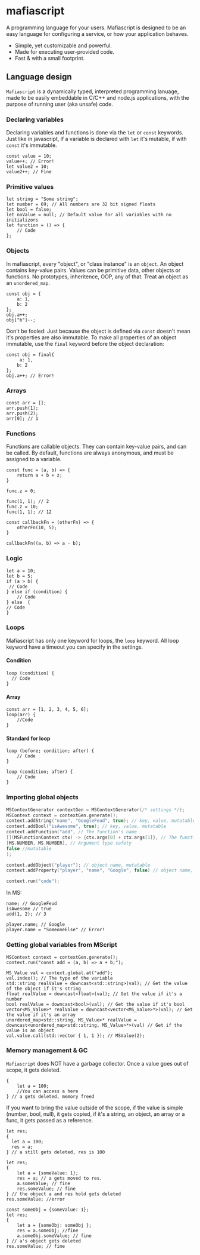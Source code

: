 # mafiascript

A programming language for your users. Mafiascript is designed to be an easy language for configuring a service, or how your application behaves.

- Simple, yet customizable and powerful.
- Made for executing user-provided code. 
- Fast & with a small footprint.

## Language design

`Mafiascript` is a dynamically typed, interpreted programming lanuage, made to be easily embeddable in C/C++ and node.js applications, with the purpose of running user (aka unsafe) code. 

### Declaring variables

Declaring variables and functions is done via the `let` or `const` keywords. Just like in javascript, if a variable is declared with `let` it's mutable, if with `const` it's immutable. 

```
const value = 10;
value++; // Error!
let value2 = 10;
value2++; // Fine
```

### Primitive values

```
let string = "Some string";
let number = 69; // All numbers are 32 bit signed floats
let bool = false;
let noValue = null; // Default value for all variables with no initializors
let function = () => {
    // Code
};
```

### Objects

In mafiascript, every "object", or "class instance" is an `object`. An object contains key-value pairs. Values can be primitive data, other objects or functions. No prototypes, inheritence, OOP, any of that. Treat an object as an `unordered_map`.

```
const obj = {
    a: 1,
    b: 2
};
obj.a++;
obj["b"]--;
```

Don't be fooled: Just because the object is defined via `const` doesn't mean it's properties are also immutable. To make all properties of an object immutable, use the `final` keyword before the object declaration:

```
const obj = final{
     a: 1,
    b: 2
};
obj.a++; // Error!
```


### Arrays

```
const arr = [];
arr.push(1);
arr.push(2);
arr[0]; // 1
```

### Functions

Functions are callable objects. They can contain key-value pairs, and can be called. By default, functions are always anonymous, and must be assigned to a variable.

```
const func = (a, b) => {
    return a + b + z;
}

func.z = 0;

func(1, 1); // 2
func.z = 10;
func(1, 1); // 12
```

```
const callbackFn = (otherFn) => {
    otherFn(10, 5);
}

callbackFn((a, b) => a - b);
```

### Logic

```
let a = 10;
let b = 5;
if (a > b) { 
 // Code
} else if (condition) {
    // Code
} else  {
// Code
}
```

### Loops

Mafiascript has only one keyword for loops, the `loop` keyword. All loop keyword have a timeout you can specify in the settings. 

#### Condition

```
loop (condition) {
  // Code
}
```

#### Array

```
const arr = [1, 2, 3, 4, 5, 6];
loop(arr) {
    //Code
}
```

#### Standard for loop

```
loop (before; condition; after) {
    // Code
}

loop (condition; after) {
    // Code
}
```

### Importing global objects

```cpp 
MSContextGenerator contextGen = MSContextGenerator(/* settings */);
MSContext context = contextGen.generate();
context.addString("name", "GoogleFeud", true); // key, value, mutatable
context.addBool("isAwesome", true); // key, value, mutatable
context.addFunction("add", // The function's name 
[](MSFunctionContext ctx) -> {ctx.args[0] + ctx.args[1]}, // The function to import
[MS.NUMBER, MS.NUMBER], // Argument type safety
false //mutatable
);

context.addObject("player"); // object name, mutatable
context.addProperty("player", "name", "Google", false) // object name, key, value, mutatable

context.run("code");
```

In MS:

```
name; // GoogleFeud
isAwesome // true
add(1, 2); // 3

player.name; // Google
player.name = "SomeoneElse" // Error!
```

### Getting global variables from MScript

```
MSContext context = contextGen.generate();
context.run("const add = (a, b) => a + b;");

MS_Value val = context.global.at("add");
val.index(); // The type of the variable
std::string realValue = downcast<std::string>(val); // Get the value of the object if it's string
float realValue = downcast<float>(val); // Get the value if it's a number
bool realValue = downcast<bool>(val); // Get the value if it's bool
vector<MS_Value>* realValue = downcast<vector<MS_Value>*>(val); // Get the value if it's an array
unordered_map<std::string, MS_Value>* realValue = downcast<unordered_map<std::string, MS_Value>*>(val) // Get if the value is an object
val.value.call(std::vector { 1, 1 }); // MSValue(2);
```

### Memory management & GC

`Mafiascript` does NOT have a garbage collector. Once a value goes out of scope, it gets deleted.

```
{
    let a = 100;
    //You can access a here
} // a gets deleted, memory freed
```

If you want to bring the value outside of the scope, if the value is simple (number, bool, null), it gets copied, if it's a string, an object, an array or a func, it gets passed as a reference.

```
let res;
{
  let a = 100;
  res = a;
} // a still gets deleted, res is 100
```

```
let res;
{
    let a = {someValue: 1};
    res = a; // a gets moved to res.
    a.someValue; // fine
    res.someValue; // fine
} // the object a and res hold gets deleted
res.someValue; //error
```

```
const someObj = {someValue: 1};
let res;
{
    let a = {someObj: someObj };
    res = a.someObj; //fine
    a.someObj.someValue; // fine
} // a's object gets deleted
res.someValue; // fine
```



